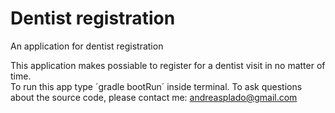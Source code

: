 # Dentist registration
An application for dentist registration

This application makes possiable to register for a dentist visit in no matter of time.</br>
To run this app type ´gradle bootRun´ inside terminal.
To ask questions about the source code, please contact me: andreasplado@gmail.com
